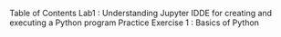 Table of Contents
  Lab1 : Understanding Jupyter IDDE for creating and executing a Python program
  Practice Exercise 1 : Basics of Python 
